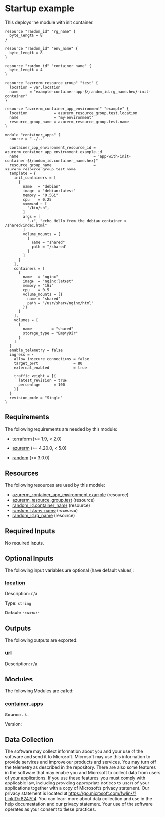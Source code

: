 <!-- BEGIN_TF_DOCS -->
# Startup example

This deploys the module with init container.

```hcl
resource "random_id" "rg_name" {
  byte_length = 8
}

resource "random_id" "env_name" {
  byte_length = 8
}

resource "random_id" "container_name" {
  byte_length = 4
}

resource "azurerm_resource_group" "test" {
  location = var.location
  name     = "example-container-app-${random_id.rg_name.hex}-init-container"
}

resource "azurerm_container_app_environment" "example" {
  location            = azurerm_resource_group.test.location
  name                = "my-environment"
  resource_group_name = azurerm_resource_group.test.name
}

module "container_apps" {
  source = "../.."

  container_app_environment_resource_id = azurerm_container_app_environment.example.id
  name                                  = "app-with-init-container-${random_id.container_name.hex}"
  resource_group_name                   = azurerm_resource_group.test.name
  template = {
    init_containers = [
      {
        name   = "debian"
        image  = "debian:latest"
        memory = "0.5Gi"
        cpu    = 0.25
        command = [
          "/bin/sh",
        ]
        args = [
          "-c", "echo Hello from the debian container > /shared/index.html"
        ]
        volume_mounts = [
          {
            name = "shared"
            path = "/shared"
          }
        ]
      }
    ],
    containers = [
      {
        name   = "nginx"
        image  = "nginx:latest"
        memory = "1Gi"
        cpu    = 0.5
        volume_mounts = [{
          name = "shared"
          path = "/usr/share/nginx/html"
        }]
      }
    ],
    volumes = [
      {
        name         = "shared"
        storage_type = "EmptyDir"
      }
    ]
  }
  enable_telemetry = false
  ingress = {
    allow_insecure_connections = false
    target_port                = 80
    external_enabled           = true

    traffic_weight = [{
      latest_revision = true
      percentage      = 100
    }]
  }
  revision_mode = "Single"
}
```

<!-- markdownlint-disable MD033 -->
## Requirements

The following requirements are needed by this module:

- <a name="requirement_terraform"></a> [terraform](#requirement\_terraform) (>= 1.9, < 2.0)

- <a name="requirement_azurerm"></a> [azurerm](#requirement\_azurerm) (>= 4.20.0, < 5.0)

- <a name="requirement_random"></a> [random](#requirement\_random) (>= 3.0.0)

## Resources

The following resources are used by this module:

- [azurerm_container_app_environment.example](https://registry.terraform.io/providers/hashicorp/azurerm/latest/docs/resources/container_app_environment) (resource)
- [azurerm_resource_group.test](https://registry.terraform.io/providers/hashicorp/azurerm/latest/docs/resources/resource_group) (resource)
- [random_id.container_name](https://registry.terraform.io/providers/hashicorp/random/latest/docs/resources/id) (resource)
- [random_id.env_name](https://registry.terraform.io/providers/hashicorp/random/latest/docs/resources/id) (resource)
- [random_id.rg_name](https://registry.terraform.io/providers/hashicorp/random/latest/docs/resources/id) (resource)

<!-- markdownlint-disable MD013 -->
## Required Inputs

No required inputs.

## Optional Inputs

The following input variables are optional (have default values):

### <a name="input_location"></a> [location](#input\_location)

Description: n/a

Type: `string`

Default: `"eastus"`

## Outputs

The following outputs are exported:

### <a name="output_url"></a> [url](#output\_url)

Description: n/a

## Modules

The following Modules are called:

### <a name="module_container_apps"></a> [container\_apps](#module\_container\_apps)

Source: ../..

Version:

<!-- markdownlint-disable-next-line MD041 -->
## Data Collection

The software may collect information about you and your use of the software and send it to Microsoft. Microsoft may use this information to provide services and improve our products and services. You may turn off the telemetry as described in the repository. There are also some features in the software that may enable you and Microsoft to collect data from users of your applications. If you use these features, you must comply with applicable law, including providing appropriate notices to users of your applications together with a copy of Microsoft’s privacy statement. Our privacy statement is located at <https://go.microsoft.com/fwlink/?LinkID=824704>. You can learn more about data collection and use in the help documentation and our privacy statement. Your use of the software operates as your consent to these practices.
<!-- END_TF_DOCS -->
